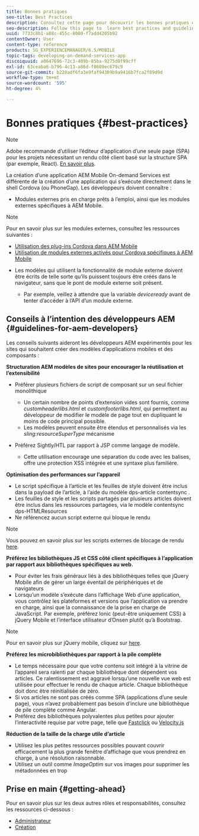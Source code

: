 ```yaml
---
title: Bonnes pratiques
seo-title: Best Practices
description: Consultez cette page pour découvrir les bonnes pratiques et les directives qui aideront les développeurs AEM expérimentés pour les sites qui souhaitent créer des modèles d’applications mobiles et des composants.
seo-description: Follow this page to  learn best practices and guidelines that will help experienced AEM developers for sites, who want to build mobile app templates and components.
uuid: 7733c8b1-a88c-455c-8080-f7add4205b92
contentOwner: User
content-type: reference
products: SG_EXPERIENCEMANAGER/6.5/MOBILE
topic-tags: developing-on-demand-services-app
discoiquuid: a0647696-72c3-409b-85ba-9275d8f99cff
exl-id: 63ceaba6-b796-4c13-a86d-f0609ec679c9
source-git-commit: b220adf6fa3e9faf94389b9a9416b7fca2f89d9d
workflow-type: tm+mt
source-wordcount: '595'
ht-degree: 4%

---
```


# Bonnes pratiques {#best-practices}

>[!NOTE]
>
>Adobe recommande d’utiliser l’éditeur d’application d’une seule page (SPA) pour les projets nécessitant un rendu côté client basé sur la structure SPA (par exemple, React). [En savoir plus](/help/sites-developing/spa-overview.md).

La création d’une application AEM Mobile On-demand Services est différente de la création d’une application qui s’exécute directement dans le shell Cordova (ou PhoneGap). Les développeurs doivent connaître :

* Modules externes pris en charge prêts à l’emploi, ainsi que les modules externes spécifiques à AEM Mobile.

>[!NOTE]
>
>Pour en savoir plus sur les modules externes, consultez les ressources suivantes :
>
>* [Utilisation des plug-ins Cordova dans AEM Mobile](https://helpx.adobe.com/digital-publishing-solution/help/cordova-api.html)
>* [Utilisation de modules externes activés pour Cordova spécifiques à AEM Mobile](https://helpx.adobe.com/digital-publishing-solution/help/app-runtime-api.html)
>


* Les modèles qui utilisent la fonctionnalité de module externe doivent être écrits de telle sorte qu’ils puissent toujours être créés dans le navigateur, sans que le pont de module externe soit présent.

   * Par exemple, veillez à attendre que la variable *deviceready* avant de tenter d’accéder à l’API d’un module externe.

## Conseils à l’intention des développeurs AEM {#guidelines-for-aem-developers}

Les conseils suivants aideront les développeurs AEM expérimentés pour les sites qui souhaitent créer des modèles d’applications mobiles et des composants :

**Structuration AEM modèles de sites pour encourager la réutilisation et l’extensibilité**

* Préférer plusieurs fichiers de script de composant sur un seul fichier monolithique

   * Un certain nombre de points d’extension vides sont fournis, comme *customheaderlibs.html* et *customfooterlibs.html*, qui permettent au développeur de modifier le modèle de page tout en dupliquant le moins de code principal possible.
   * Les modèles peuvent ensuite être étendus et personnalisés via les *sling:resourceSuperType* mécanisme

* Préférez Sightly/HTL par rapport à JSP comme langage de modèle.

   * Cette utilisation encourage une séparation du code avec les balises, offre une protection XSS intégrée et une syntaxe plus familière.

**Optimisation des performances sur l’appareil**

* Le script spécifique à l’article et les feuilles de style doivent être inclus dans la payload de l’article, à l’aide du modèle dps-article contentsync .
* Les feuilles de style et les scripts partagés par plusieurs articles doivent être inclus dans les ressources partagées, via le modèle contentsync dps-HTMLResources
* Ne référencez aucun script externe qui bloque le rendu

>[!NOTE]
>
>Vous pouvez en savoir plus sur les scripts externes de blocage de rendu [here](https://developers.google.com/speed/docs/insights/BlockingJS).

**Préférez les bibliothèques JS et CSS côté client spécifiques à l’application par rapport aux bibliothèques spécifiques au web.**

* Pour éviter les frais généraux liés à des bibliothèques telles que jQuery Mobile afin de gérer un large éventail de périphériques et de navigateurs
* Lorsqu’un modèle s’exécute dans l’affichage Web d’une application, vous contrôlez les plateformes et versions que l’application va prendre en charge, ainsi que la connaissance de la prise en charge de JavaScript. Par exemple, préférez Ionic (peut-être uniquement CSS) à jQuery Mobile et l’interface utilisateur d’Onsen plutôt qu’à Bootstrap.

>[!NOTE]
>
>Pour en savoir plus sur jQuery mobile, cliquez sur [here](https://jquerymobile.com/browser-support/1.4/).

**Préférez les microbibliothèques par rapport à la pile complète**

* Le temps nécessaire pour que votre contenu soit intégré à la vitrine de l’appareil sera ralenti par chaque bibliothèque dont dépendent vos articles. Ce ralentissement est aggravé lorsqu’une nouvelle vue web est utilisée pour effectuer le rendu de chaque article. Chaque bibliothèque doit donc être réinitialisée de zéro.
* Si vos articles ne sont pas créés comme SPA (applications d’une seule page), vous n’avez probablement pas besoin d’inclure une bibliothèque de pile complète comme Angular.
* Préférez des bibliothèques polyvalentes plus petites pour ajouter l’interactivité requise par votre page, telle que [Fastclick](https://github.com/ftlabs/fastclick) ou [Velocity.js](https://velocityjs.org)

**Réduction de la taille de la charge utile d’article**

* Utilisez les plus petites ressources possibles pouvant couvrir efficacement la plus grande fenêtre d’affichage que vous prendrez en charge, à une résolution raisonnable.
* Utilisez un outil comme *ImageOptim* sur vos images pour supprimer les métadonnées en trop

## Prise en main {#getting-ahead}

Pour en savoir plus sur les deux autres rôles et responsabilités, consultez les ressources ci-dessous :

* [Administrateur](/help/mobile/aem-mobile.md)
* [Création](/help/mobile/aem-mobile-on-demand.md)
